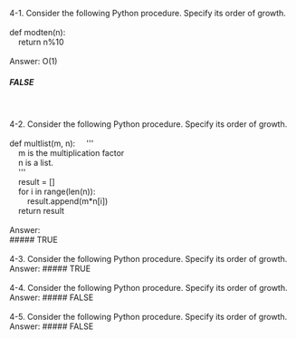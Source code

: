 4-1. Consider the following Python procedure. Specify its order of growth.  
<br />
def modten(n):    
&nbsp;&nbsp;&nbsp;&nbsp;return n%10  
<br />
Answer: O(1)     
##### FALSE    
<br />
<br />
4-2. Consider the following Python procedure. Specify its order of growth.       
<br /><br /> 
def multlist(m, n):  
&nbsp;&nbsp;&nbsp;&nbsp;'''<br />  
&nbsp;&nbsp;&nbsp;&nbsp;m is the multiplication factor<br />  
&nbsp;&nbsp;&nbsp;&nbsp;n is a list.<br />     
&nbsp;&nbsp;&nbsp;&nbsp;''' <br />     
&nbsp;&nbsp;&nbsp;&nbsp;result = [] <br />    
&nbsp;&nbsp;&nbsp;&nbsp;for i in range(len(n)): <br />   
&nbsp;&nbsp;&nbsp;&nbsp;&nbsp;&nbsp;&nbsp;&nbsp;result.append(m*n[i])<br />      
&nbsp;&nbsp;&nbsp;&nbsp;return result <br />        
<br />
Answer: <br />      
##### TRUE   
<br />
<br />
4-3. Consider the following Python procedure. Specify its order of growth.        
Answer:   
##### TRUE     
<br />
<br />
4-4. Consider the following Python procedure. Specify its order of growth.    
Answer:    
##### FALSE     
<br />
<br />
4-5. Consider the following Python procedure. Specify its order of growth.    
Answer:    
##### FALSE   
